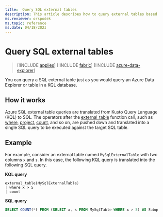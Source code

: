 ```yaml
---
title:  Query SQL external tables
description: This article describes how to query external tables based on SQL tables.
ms.reviewer: orspodek
ms.topic: reference
ms.date: 04/18/2023
---
```


# Query SQL external tables

> [!INCLUDE [applies](../includes/applies-to-version/applies.md)] [!INCLUDE [fabric](../includes/applies-to-version/fabric.md)] [!INCLUDE [azure-data-explorer](../includes/applies-to-version/azure-data-explorer.md)]

You can query a SQL external table just as you would query an Azure Data Explorer or table in a KQL database.

## How it works

Azure SQL external table queries are translated from Kusto Query Language (KQL) to SQL. The operators after the [external_table](../query/external-table-function.md) function call, such as [where](../query/where-operator.md), [project](../query/project-operator.md), [count](../query/count-operator.md), and so on, are pushed down and translated into a single SQL query to be executed against the target SQL table.

## Example

For example, consider an external table named `MySqlExternalTable` with two columns `x` and `s`. In this case, the following KQL query is translated into the following SQL query.

**KQL query**

```kusto
external_table(MySqlExternalTable)
| where x > 5 
| count
```

**SQL query**

```SQL
SELECT COUNT(*) FROM (SELECT x, s FROM MySqlTable WHERE x > 5) AS Subquery1
```
